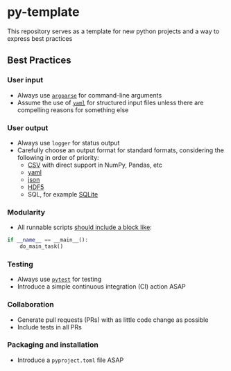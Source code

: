 # py-template
This repository serves as a template for new python projects and a way to express best practices

## Best Practices

### User input
* Always use [`argparse`](https://docs.python.org/3/library/argparse.html) for command-line arguments
* Assume the use of [`yaml`](https://python.land/data-processing/python-yaml) for structured input files unless there are compelling reasons for something else

### User output
* Always use `logger` for status output
* Carefully choose an output format for standard formats, considering the following in order of priority:
    * [CSV](https://docs.python.org/3/library/csv.html) with direct support in NumPy, Pandas, etc
    * [yaml](https://python.land/data-processing/python-yaml)
    * [json](https://docs.python.org/3/library/json.html)
    * [HDF5](https://www.h5py.org/)
    * SQL, for example [SQLite](https://docs.python.org/3/library/sqlite3.html)

### Modularity
* All runnable scripts [should include a block like](https://stackoverflow.com/questions/419163/what-does-if-name-main-do):

``` python
if __name__ == __main__():
    do_main_task()
```

### Testing
* Always use [`pytest`](https://docs.pytest.org/en/8.2.x/) for testing
* Introduce a simple continuous integration (CI) action ASAP

### Collaboration
* Generate pull requests (PRs) with as little code change as possible
* Include tests in all PRs

### Packaging and installation
* Introduce a `pyproject.toml` file ASAP
